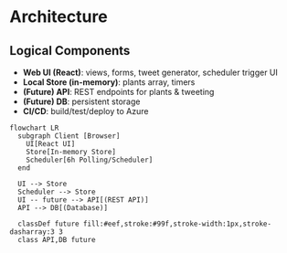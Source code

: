 # Architecture

## Logical Components
- **Web UI (React)**: views, forms, tweet generator, scheduler trigger UI
- **Local Store (in-memory)**: plants array, timers
- **(Future) API**: REST endpoints for plants & tweeting
- **(Future) DB**: persistent storage
- **CI/CD**: build/test/deploy to Azure

```mermaid
flowchart LR
  subgraph Client [Browser]
    UI[React UI]
    Store[In-memory Store]
    Scheduler[6h Polling/Scheduler]
  end

  UI --> Store
  Scheduler --> Store
  UI -- future --> API[(REST API)]
  API --> DB[(Database)]

  classDef future fill:#eef,stroke:#99f,stroke-width:1px,stroke-dasharray:3 3
  class API,DB future

